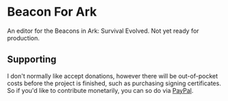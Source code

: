 # Beacon For Ark
An editor for the Beacons in Ark: Survival Evolved. Not yet ready for production.

## Supporting
I don't normally like accept donations, however there will be out-of-pocket costs before the project is finished, such as purchasing signing certificates. So if you'd like to contribute monetarily, you can so do via [PayPal](https://www.paypal.com/cgi-bin/webscr?cmd=_s-xclick&hosted_button_id=ZX4EE4YTSP9LS).
